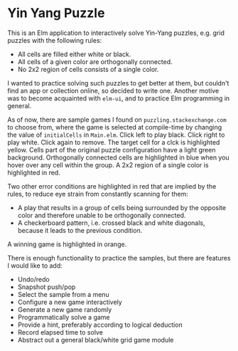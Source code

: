 # Yin Yang Puzzle

This is an Elm application to interactively solve Yin-Yang puzzles, e.g. grid puzzles
with the following rules:

* All cells are filled either white or black.
* All cells of a given color are orthogonally connected.
* No 2x2 region of cells consists of a single color.

I wanted to practice solving such puzzles to get better at them, but couldn't find an app
or collection online, so decided to write one. Another motive
was to become acquainted with `elm-ui`, and to practice Elm programming in general.

As of now, there are sample games I found on `puzzling.stackexchange.com` to choose
from, where the game is selected at compile-time by changing the value of `initialCells` in
`Main.elm`. Click left to play black. Click right to play white. Click again to remove. The
target cell for a clck is highlighted yellow. Cells part of the original puzzle configuration
have a light green background. Orthogonally connected cells are highlighted in blue when you
hover over any cell within the group. A 2x2 region of a single color is highlighted in red.

Two other error conditions are highlighted in red that are implied by the rules, to reduce eye
strain from constantly scanning for them:
* A play that results in a group of cells being surrounded by the opposite color and therefore unable
to be orthogonally connected.
* A checkerboard pattern, i.e. crossed black and white diagonals, because it leads to the previous condition.

A winning game is highlighted in orange.

There is enough functionality to practice the samples, but there are features I would like to add:
* Undo/redo
* Snapshot push/pop
* Select the sample from a menu
* Configure a new game interactively
* Generate a new game randomly
* Programmatically solve a game
* Provide a hint, preferably according to logical deduction
* Record elapsed time to solve
* Abstract out a general black/white grid game module